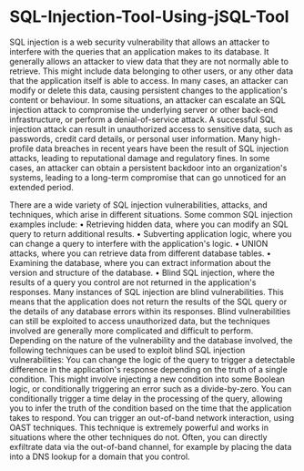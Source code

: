 # SQL-Injection-Tool-Using-jSQL-Tool

SQL injection is a web security vulnerability that allows an attacker to interfere with the queries that an application makes to its database. It generally allows an attacker to view data that they are not normally able to retrieve. This might include data belonging to other users, or any other data that the application itself is able to access. In many cases, an attacker can modify or delete this data, causing persistent changes to the application's content or behaviour.
In some situations, an attacker can escalate an SQL injection attack to compromise the underlying server or other back-end infrastructure, or perform a denial-of-service attack.
A successful SQL injection attack can result in unauthorized access to sensitive data, such as passwords, credit card details, or personal user information. Many high-profile data breaches in recent years have been the result of SQL injection attacks, leading to reputational damage and regulatory fines. In some cases, an attacker can obtain a persistent backdoor into an organization's systems, leading to a long-term compromise that can go unnoticed for an extended period.


There are a wide variety of SQL injection vulnerabilities, attacks, and techniques, which arise in different situations. Some common SQL injection examples include:
•	Retrieving hidden data, where you can modify an SQL query to return additional results.
•	Subverting application logic, where you can change a query to interfere with the application's logic.
•	UNION attacks, where you can retrieve data from different database tables.
•	Examining the database, where you can extract information about the version and structure of the database.
•	Blind SQL injection, where the results of a query you control are not returned in the application's responses.
Many instances of SQL injection are blind vulnerabilities. This means that the application does not return the results of the SQL query or the details of any database errors within its responses. Blind vulnerabilities can still be exploited to access unauthorized data, but the techniques involved are generally more complicated and difficult to perform.
Depending on the nature of the vulnerability and the database involved, the following techniques can be used to exploit blind SQL injection vulnerabilities:
You can change the logic of the query to trigger a detectable difference in the application's response depending on the truth of a single condition. This might involve injecting a new condition into some Boolean logic, or conditionally triggering an error such as a divide-by-zero.
You can conditionally trigger a time delay in the processing of the query, allowing you to infer the truth of the condition based on the time that the application takes to respond.
You can trigger an out-of-band network interaction, using OAST techniques. This technique is extremely powerful and works in situations where the other techniques do not. Often, you can directly exfiltrate data via the out-of-band channel, for example by placing the data into a DNS lookup for a domain that you control.
